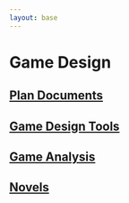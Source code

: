 ```yaml
---
layout: base
---
```


# Game Design

## [Plan Documents](./Proposal/)

## [Game Design Tools](./Tool/)

## [Game Analysis](./Analysis/)


## [Novels](./Novel/)
